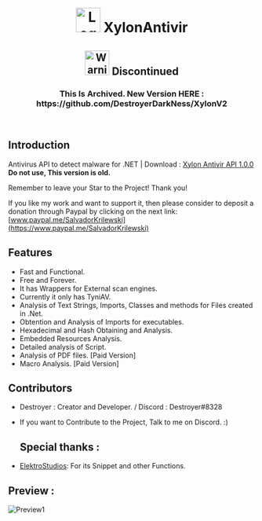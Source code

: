 <h1 align="center">
	<br>
	<img src="https://i.ibb.co/B3pMppn/Pngtree-antivirus-icon-4351716-burned.png" alt="Logo" width="50" height="50">
	XylonAntivir
</h1>
<h2 align="center">
	<img src="https://i.ibb.co/0YVSNt0/R.png" alt="Warnig" width="50" height="50">	Discontinued
	<br>
</h2>
<h3 align="center">This Is Archived. New Version HERE : https://github.com/DestroyerDarkNess/XylonV2 </h3> <BR>

## Introduction
Antivirus API to detect malware for .NET | Download : [Xylon Antivir API 1.0.0](https://github.com/DestroyerDarkNess/XylonAntivir/releases/download/1.0/Xylon.Antivir.API.zip) **Do not use, This version is old.**

Remember to leave your Star to the Project! Thank you!

If you like my work and want to support it, then please consider to deposit a donation through Paypal by clicking on the next link: [www.paypal.me/SalvadorKrilewski](https://www.paypal.me/SalvadorKrilewski)
![]()


## Features

- Fast and Functional.
- Free and Forever.
- It has Wrappers for External scan engines.
- Currently it only has TyniAV.
- Analysis of Text Strings, Imports, Classes and methods for Files created in .Net.
- Obtention and Analysis of Imports for executables.
- Hexadecimal and Hash Obtaining and Analysis.
- Embedded Resources Analysis.
- Detailed analysis of Script.
- Analysis of PDF files. [Paid Version]
- Macro Analysis. [Paid Version]

## Contributors
- Destroyer : Creator and Developer.  / Discord : Destroyer#8328
- If you want to Contribute to the Project, Talk to me on Discord. :)

  ## Special thanks :
- [ElektroStudios](https://github.com/ElektroStudios): For its Snippet and other Functions.

## Preview :

![Preview1](https://i.ibb.co/2yJ1xJn/Preview-Xylon.png)

